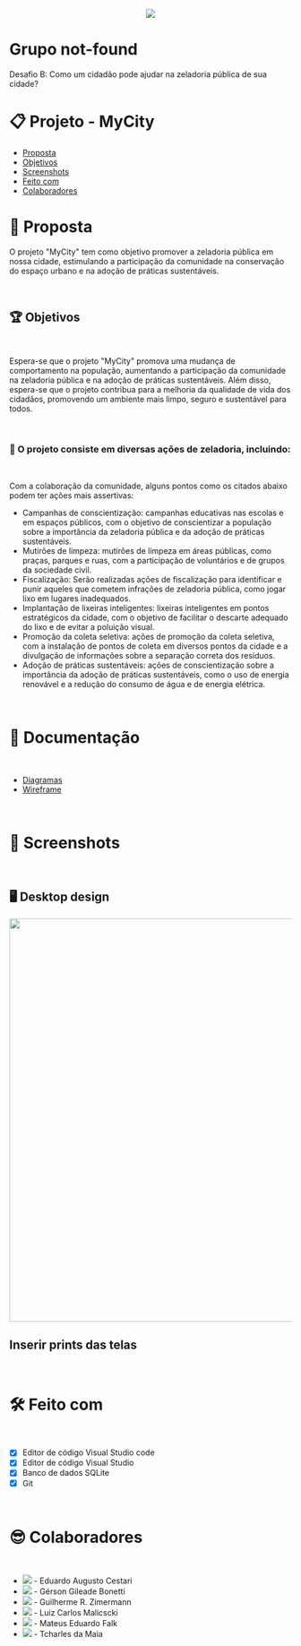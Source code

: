 
<p align="center">
  <image
  src="https://img.shields.io/github/languages/count/more-devs-2-blu/not-found"
  />
</p>

# Grupo not-found
Desafio B: Como um cidadão pode ajudar na zeladoria pública de sua cidade?

# 📋 Projeto - MyCity

- [Proposta](#id01)
- [Objetivos](#id01.1)
- [Screenshots](#id02)
- [Feito com](#id04)
- [Colaboradores](#id05)

# 🚀 Proposta <a name="id01"></a>

O projeto "MyCity" tem como objetivo promover a zeladoria pública em nossa cidade, estimulando a participação da comunidade na conservação do espaço urbano e na adoção de práticas sustentáveis.

<br />

## 🏆 Objetivos <a name="id01.1"></a>

<br />

Espera-se que o projeto "MyCity" promova uma mudança de comportamento na população, aumentando a participação da comunidade na zeladoria pública e na adoção de práticas sustentáveis. Além disso, espera-se que o projeto contribua para a melhoria da qualidade de vida dos cidadãos, promovendo um ambiente mais limpo, seguro e sustentável para todos.

<br />

### 🎯 O projeto consiste em diversas ações de zeladoria, incluindo: <a name="id01.1.1"></a>

<br />

Com a colaboração da comunidade, alguns pontos como os citados abaixo podem ter ações mais assertivas:

- Campanhas de conscientização: campanhas educativas nas escolas e em espaços públicos, com o objetivo de conscientizar a população sobre a importância da zeladoria pública e da adoção de práticas sustentáveis.
- Mutirões de limpeza: mutirões de limpeza em áreas públicas, como praças, parques e ruas, com a participação de voluntários e de grupos da sociedade civil.
- Fiscalização: Serão realizadas ações de fiscalização para identificar e punir aqueles que cometem infrações de zeladoria pública, como jogar lixo em lugares inadequados.
- Implantação de lixeiras inteligentes: lixeiras inteligentes em pontos estratégicos da cidade, com o objetivo de facilitar o descarte adequado do lixo e de evitar a poluição visual.
- Promoção da coleta seletiva: ações de promoção da coleta seletiva, com a instalação de pontos de coleta em diversos pontos da cidade e a divulgação de informações sobre a separação correta dos resíduos.
- Adoção de práticas sustentáveis: ações de conscientização sobre a importância da adoção de práticas sustentáveis, como o uso de energia renovável e a redução do consumo de água e de energia elétrica.

<br />

# 📝 Documentação <a name="id06"></a>

<br />

- [Diagramas](https://github.com/more-devs-2-blu/not-found/tree/main/documenta%C3%A7%C3%B5es/Diagramas)
- [Wireframe](https://github.com/more-devs-2-blu/not-found/tree/main/documenta%C3%A7%C3%B5es/WireFrame)

<br />

# :camera_flash: Screenshots <a name="id02"></a>

<br />

## :desktop_computer: Desktop design

<p  align="center"><img width="720px" src="./presentation/desktop.png" align="center"></img></p>

## Inserir prints das telas

<br />

# 🛠 Feito com <a name="id04"></a>

<br />

- [x] Editor de código Visual Studio code
- [x] Editor de código Visual Studio
- [x] Banco de dados SQLite
- [x] Git

<br />

# :sunglasses: Colaboradores <a name="id05"></a>

<br />

- [<image src="https://img.shields.io/badge/LinkedIn-0077B5?style=for-the-badge&logo=linkedin&logoColor=white"/>](https://www.linkedin.com/in/eduardocestari/) - Eduardo Augusto Cestari  
- [<image src="https://img.shields.io/badge/LinkedIn-0077B5?style=for-the-badge&logo=linkedin&logoColor=white"/>](https://www.linkedin.com/in/gerson-gileade-bonetti/) - Gérson Gileade Bonetti  
- [<image src="https://img.shields.io/badge/LinkedIn-0077B5?style=for-the-badge&logo=linkedin&logoColor=white"/>](https://www.linkedin.com/in/guilherme-rafael-zimermann-072825232/) - Guilherme R. Zimermann 
- [<image src="https://img.shields.io/badge/LinkedIn-0077B5?style=for-the-badge&logo=linkedin&logoColor=white"/>](https://www.linkedin.com/in/luiz-carlos-malicscki-34834a98/) - Luiz Carlos Malicscki 
- [<image src="https://img.shields.io/badge/LinkedIn-0077B5?style=for-the-badge&logo=linkedin&logoColor=white"/>](https://www.linkedin.com/in/mateus-eduardo-falk/) -  Mateus Eduardo Falk 
- [<image src="https://img.shields.io/badge/LinkedIn-0077B5?style=for-the-badge&logo=linkedin&logoColor=white"/>](https://www.linkedin.com/in/tcharles-maia/) - Tcharles da Maia
